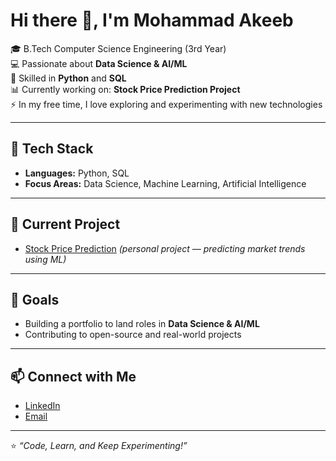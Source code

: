 # Hi there 👋, I'm Mohammad Akeeb  

🎓 B.Tech Computer Science Engineering (3rd Year)  
💻 Passionate about **Data Science & AI/ML**  
🐍 Skilled in **Python** and **SQL**  
📊 Currently working on: **Stock Price Prediction Project**  
⚡ In my free time, I love exploring and experimenting with new technologies  

---

## 🔧 Tech Stack
- **Languages:** Python, SQL  
- **Focus Areas:** Data Science, Machine Learning, Artificial Intelligence  

---

## 📌 Current Project
- [Stock Price Prediction](#) *(personal project — predicting market trends using ML)*  

---

## 🌱 Goals
- Building a portfolio to land roles in **Data Science & AI/ML**  
- Contributing to open-source and real-world projects  

---

## 📫 Connect with Me
- [LinkedIn](#)  
- [Email](#)  

---

⭐️ *“Code, Learn, and Keep Experimenting!”*  

